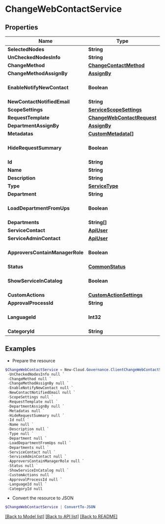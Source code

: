 # ChangeWebContactService
## Properties

Name | Type | Description | Notes
------------ | ------------- | ------------- | -------------
**SelectedNodes** | **String** |  | [optional] 
**UnCheckedNodesInfo** | **String** |  | [optional] 
**ChangeMethod** | [**ChangeContactMethod**](ChangeContactMethod.md) |  | [optional] 
**ChangeMethodAssignBy** | [**AssignBy**](AssignBy.md) |  | [optional] 
**EnableNotifyNewContact** | **Boolean** |  | [optional] [default to $false]
**NewContactNotifiedEmail** | **String** |  | [optional] 
**ScopeSettings** | [**ServiceScopeSettings**](ServiceScopeSettings.md) |  | [optional] 
**RequestTemplate** | [**ChangeWebContactRequest**](ChangeWebContactRequest.md) |  | [optional] 
**DepartmentAssignBy** | [**AssignBy**](AssignBy.md) |  | [optional] 
**Metadatas** | [**CustomMetadata[]**](CustomMetadata.md) |  | [optional] 
**HideRequestSummary** | **Boolean** |  | [optional] [default to $false]
**Id** | **String** |  | [optional] 
**Name** | **String** |  | [optional] 
**Description** | **String** |  | [optional] 
**Type** | [**ServiceType**](ServiceType.md) |  | [optional] 
**Department** | **String** |  | [optional] 
**LoadDepartmentFromUps** | **Boolean** |  | [optional] [default to $false]
**Departments** | **String[]** |  | [optional] 
**ServiceContact** | [**ApiUser**](ApiUser.md) |  | [optional] 
**ServiceAdminContact** | [**ApiUser**](ApiUser.md) |  | [optional] 
**ApproversContainManagerRole** | **Boolean** |  | [optional] [default to $false]
**Status** | [**CommonStatus**](CommonStatus.md) |  | [optional] 
**ShowServiceInCatalog** | **Boolean** |  | [optional] [default to $false]
**CustomActions** | [**CustomActionSettings**](CustomActionSettings.md) |  | [optional] 
**ApprovalProcessId** | **String** |  | [optional] 
**LanguageId** | **Int32** |  | [optional] [default to 0]
**CategoryId** | **String** |  | [optional] 

## Examples

- Prepare the resource
```powershell
$ChangeWebContactService = New-Cloud.Governance.ClientChangeWebContactService  -SelectedNodes null `
 -UnCheckedNodesInfo null `
 -ChangeMethod null `
 -ChangeMethodAssignBy null `
 -EnableNotifyNewContact null `
 -NewContactNotifiedEmail null `
 -ScopeSettings null `
 -RequestTemplate null `
 -DepartmentAssignBy null `
 -Metadatas null `
 -HideRequestSummary null `
 -Id null `
 -Name null `
 -Description null `
 -Type null `
 -Department null `
 -LoadDepartmentFromUps null `
 -Departments null `
 -ServiceContact null `
 -ServiceAdminContact null `
 -ApproversContainManagerRole null `
 -Status null `
 -ShowServiceInCatalog null `
 -CustomActions null `
 -ApprovalProcessId null `
 -LanguageId null `
 -CategoryId null
```

- Convert the resource to JSON
```powershell
$ChangeWebContactService | ConvertTo-JSON
```

[[Back to Model list]](../README.md#documentation-for-models) [[Back to API list]](../README.md#documentation-for-api-endpoints) [[Back to README]](../README.md)

